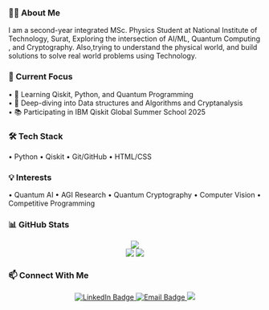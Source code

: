 <h3>👩‍💻 About Me</h3>
I am a second-year integrated MSc. Physics Student at National Institute of Technology, Surat, Exploring the intersection of AI/ML, Quantum Computing , and Cryptography. Also,trying to understand the physical world, and build solutions to solve real world problems using Technology.


<h3>🎯 Current Focus</h3>
 • 🌱 Learning Qiskit, Python, and Quantum Programming
 <br>
 • 🧠 Deep-diving into Data structures and Algorithms and Cryptanalysis
 <br>
 • 📚 Participating in IBM Qiskit Global Summer School 2025


<h3>🛠️ Tech Stack</h3>
 • Python • Qiskit • Git/GitHub • HTML/CSS


<h3>💡 Interests</h3>
• Quantum AI • AGI Research • Quantum Cryptography • Computer Vision • Competitive Programming 



<h3>📊 GitHub Stats</h3>
<p align="center">
  <img src="https://github-readme-stats.vercel.app/api/top-langs/?username=deeepakchauhan&layout=compact&theme=radical" />
  <br>
  <img src="https://github-readme-stats.vercel.app/api?username=deeepakchauhan&show_icons=true&theme=radical" /> 
  <img src="https://streak-stats.demolab.com?user=deeepakchauhan&theme=radical" />
  </p>



<h3>📫 Connect With Me</h3>
<p align="center">
  <a href="https://www.linkedin.com/in/deepak-chauhan-b7b376326" target="_blank">
    <img src="https://img.shields.io/badge/LinkedIn-0077B5?style=for-the-badge&logo=linkedin&logoColor=white" alt="LinkedIn Badge"/>
  </a> 
  <a href="mailto:deepakchauhan19dk@gmail.com" target="_blank">
    <img src="https://img.shields.io/badge/Email-D14836?style=for-the-badge&logo=gmail&logoColor=white" alt="Email Badge"/>
  </a>
  <a href="https://github.com/deeepakchauhan">
  <img src="https://img.shields.io/badge/GitHub-100000?style=for-the-badge&logo=github&logoColor=white"/>
  </a>
</p>

